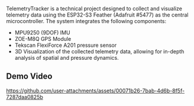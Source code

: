 TelemetryTracker is a technical project designed to collect and visualize telemetry data using the ESP32-S3 Feather (Adafruit #5477) as the central microcontroller. The system integrates the following components:
- MPU9250 (9DOF) IMU
- ZOE-M8Q GPS Module
- Tekscan FlexiForce A201 pressure sensor
- 3D Visualization of the collected telemetry data, allowing for in-depth analysis of spatial and pressure dynamics. 

## Demo Video


https://github.com/user-attachments/assets/00071b26-7bab-4d6b-8f5f-7287daa0825b

